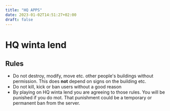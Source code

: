 ```yaml
---
title: "HQ APPS"
date: 2023-01-02T14:51:27+02:00
draft: false
---
```


# HQ winta lend

## Rules

- Do not destroy, modify, move etc. other people's buildings without permission. This does **not** depend on signs on the building etc.
- Do not kill, kick or ban users without a good reason
- By playing on HQ winta lend you are agreeing to those rules. You will be punished if you do mot. That punishment could be a temporary or permanent ban from the server.
